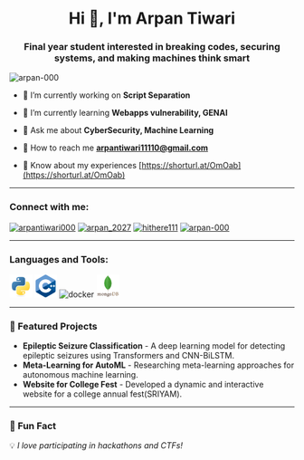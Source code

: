 <h1 align="center">Hi 👋, I'm Arpan Tiwari</h1>
<h3 align="center">Final year student interested in breaking codes, securing systems, and making machines think smart</h3>

<p align="left"> <img src="https://komarev.com/ghpvc/?username=arpan-000&label=Profile%20views&color=0e75b6&style=flat" alt="arpan-000" /> </p>

- 🔬 I’m currently working on **Script Separation**

- 🌱 I’m currently learning **Webapps vulnerability, GENAI**

- 💬 Ask me about **CyberSecurity, Machine Learning**

- 💌 How to reach me **arpantiwari11110@gmail.com**

- 📝 Know about my experiences [https://shorturl.at/OmOab](https://shorturl.at/OmOab)

---

<h3 align="left">Connect with me:</h3>
<p align="left">
<a href="https://linkedin.com/in/arpantiwari000" target="blank"><img align="center" src="https://raw.githubusercontent.com/rahuldkjain/github-profile-readme-generator/master/src/images/icons/Social/linked-in-alt.svg" alt="arpantiwari000" height="30" width="40" /></a>
<a href="https://instagram.com/arpan_2027/" target="blank"><img align="center" src="https://raw.githubusercontent.com/rahuldkjain/github-profile-readme-generator/master/src/images/icons/Social/instagram.svg" alt="arpan_2027" height="30" width="40" /></a>
<a href="https://codeforces.com/profile/hithere111" target="blank"><img align="center" src="https://raw.githubusercontent.com/rahuldkjain/github-profile-readme-generator/master/src/images/icons/Social/codeforces.svg" alt="hithere111" height="30" width="40" /></a>
<a href="https://leetcode.com/u/KaffeeOderTee/" target="blank"><img align="center" src="https://raw.githubusercontent.com/rahuldkjain/github-profile-readme-generator/master/src/images/icons/Social/leet-code.svg" alt="arpan-000" height="30" width="40" /></a>
</p>

---

<h3 align="left">Languages and Tools:</h3>
<p align="left"> 
  <img src="https://raw.githubusercontent.com/devicons/devicon/master/icons/python/python-original.svg" alt="python" width="40" height="40"/>
  <img src="https://raw.githubusercontent.com/devicons/devicon/master/icons/cplusplus/cplusplus-original.svg" alt="cplusplus" width="40" height="40"/>

  <img src="https://www.vectorlogo.zone/logos/docker/docker-icon.svg" alt="docker" width="40" height="40"/>
  <img src="https://raw.githubusercontent.com/devicons/devicon/master/icons/mongodb/mongodb-original-wordmark.svg" alt="mongodb" width="40" height="40"/>
</p>

---

### 🚀 Featured Projects

- **Epileptic Seizure Classification** - A deep learning model for detecting epileptic seizures using Transformers and CNN-BiLSTM.
- **Meta-Learning for AutoML** - Researching meta-learning approaches for autonomous machine learning.
- **Website for College Fest** - Developed a dynamic and interactive website for a college  annual fest(SRIYAM).

---

### 🎯 Fun Fact

💡 *I love participating in hackathons and CTFs!*
